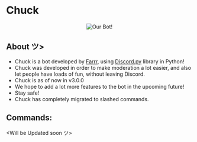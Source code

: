# Chuck
<p align="center">
  <img alt="Our Bot!" src="https://cdn.discordapp.com/emojis/861955812854202378.png?v=1">
</p>

## About ツ>
- Chuck is a bot developed by [Farrr](https://github.com/unrealfar), using [Discord.py](https://discord.gg/dpy) library in Python!
- Chuck was developed in order to make moderation a lot easier, and also let people have loads of fun, without leaving Discord.
- Chuck is as of now in v3.0.0
- We hope to add a lot more features to the bot in the upcoming future!
- Stay safe!
- Chuck has completely migrated to slashed commands.

## Commands:
<Will be Updated soon ツ>
